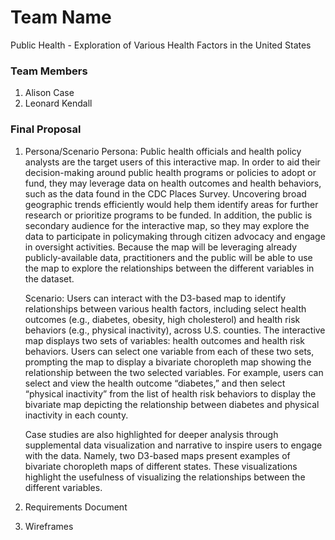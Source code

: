 # Team Name
Public Health - Exploration of Various Health Factors in the United States

### Team Members
1. Alison Case 
2. Leonard Kendall

### Final Proposal
1. Persona/Scenario
    Persona: Public health officials and health policy analysts are the target users of this interactive map. In order to aid their decision-making around public health programs or policies to adopt or fund, they may leverage data on health outcomes and health behaviors, such as the data found in the CDC Places Survey. Uncovering broad geographic trends efficiently would help them identify areas for further research or prioritize programs to be funded. In addition, the public is secondary audience for the interactive map, so they may explore the data to participate in policymaking through citizen advocacy and engage in oversight activities. Because the map will be leveraging already publicly-available data, practitioners and the public will be able to use the map to explore the relationships between the different variables in the dataset.

    Scenario: Users can interact with the D3-based map to identify relationships between various health factors, including select health outcomes (e.g., diabetes, obesity, high cholesterol) and health risk behaviors (e.g., physical inactivity), across U.S. counties. The interactive map displays two sets of variables: health outcomes and health risk behaviors. Users can select one variable from each of these two sets, prompting the map to display a bivariate choropleth map showing the relationship between the two selected variables. For example, users can select and view the health outcome “diabetes,” and then select “physical inactivity” from the list of health risk behaviors to display the bivariate map depicting the relationship between diabetes and physical inactivity in each county. 

    Case studies are also highlighted for deeper analysis through supplemental data visualization and narrative to inspire users to engage with the data. Namely, two D3-based maps present examples of bivariate choropleth maps of different states. These visualizations highlight the usefulness of visualizing the relationships between the different variables.
    
2. Requirements Document

3. Wireframes






